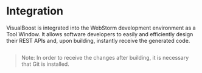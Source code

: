 # Integration

VisualBoost is integrated into the WebStorm development environment as a Tool Window. It allows software developers to easily and efficiently design their REST APIs and, upon building, instantly receive the generated code.

<figure><img src="../.gitbook/assets/add_model.gif" alt=""><figcaption></figcaption></figure>

> Note: In order to receive the changes after building, it is necessary that Git is installed.

